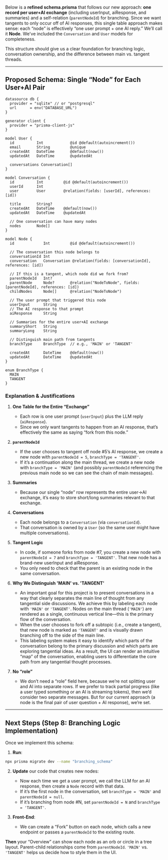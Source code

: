 Below is a **refined schema.prisma** that follows our new approach: **one record per user+AI exchange** (including userInput, aiResponse, and summaries) and a self-relation (`parentNodeId`) for branching. Since we want tangents to only occur off of AI responses, this single table approach makes sense: each “node” is effectively “one user prompt + one AI reply.” We’ll call it **Node**. We've included the `Conversation` and `User` models for completeness.

This structure should give us a clear foundation for branching logic, conversation ownership, and the difference between main vs. tangent threads.

---

## Proposed Schema: Single “Node” for Each User+AI Pair

``` prisma
datasource db {
  provider = "sqlite" // or "postgresql"
  url      = env("DATABASE_URL")
}

generator client {
  provider = "prisma-client-js"
}

model User {
  id          Int            @id @default(autoincrement())
  email       String         @unique
  createdAt   DateTime       @default(now())
  updatedAt   DateTime       @updatedAt

  conversations Conversation[]
}

model Conversation {
  id          Int         @id @default(autoincrement())
  userId      Int
  user        User        @relation(fields: [userId], references: [id])

  title       String?
  createdAt   DateTime    @default(now())
  updatedAt   DateTime    @updatedAt

  // One conversation can have many nodes
  nodes       Node[]
}

model Node {
  id             Int         @id @default(autoincrement())
  
  // The conversation this node belongs to
  conversationId Int
  conversation   Conversation @relation(fields: [conversationId], references: [id])

  // If this is a tangent, which node did we fork from?
  parentNodeId   Int?
  parentNode     Node?       @relation("NodeToNode", fields: [parentNodeId], references: [id])
  childNodes     Node[]      @relation("NodeToNode")

  // The user prompt that triggered this node
  userInput      String
  // The AI response to that prompt
  aiResponse     String

  // Summaries for the entire user+AI exchange
  summaryShort   String
  summaryLong    String

  // Distinguish main path from tangents
  branchType     BranchType  // e.g., 'MAIN' or 'TANGENT'

  createdAt      DateTime    @default(now())
  updatedAt      DateTime    @updatedAt
}

enum BranchType {
  MAIN
  TANGENT
}
```

### Explanation & Justifications

1. **One Table for the Entire “Exchange”**
    - Each row is one user prompt (`userInput`) plus the LLM reply (`aiResponse`).
    - Since we only want tangents to happen from an AI response, that’s effectively the same as saying “fork from this node.”

2. **`parentNodeId`**
    - If the user chooses to tangent off node #5’s AI response, we create a new node with `parentNodeId = 5`, `branchType = 'TANGENT'`.
    - If it’s a continuation along the main thread, we create a new node with `branchType = 'MAIN'` (and possibly `parentNodeId` referencing the previous main node so we can see the chain of main messages).

3. **Summaries**
    - Because our single “node” row represents the entire user→AI exchange, it’s easy to store short/long summaries relevant to that exchange.

4. **Conversations**
    - Each node belongs to a `Conversation` (via `conversationId`).
    - That conversation is owned by a `User` (so the same user might have multiple conversations).

5. **Tangent Logic**
    - In code, if someone forks from node #7, you create a new node with `parentNodeId = 7` and `branchType = 'TANGENT'`. That new node has a brand-new userInput and aiResponse.
    - You only need to check that the parent is an existing node in the same conversation.

6. **Why We Distinguish 'MAIN' vs. 'TANGENT'**
	- An important goal for this project is to present conversations in a way that clearly separates the main line of thought from any tangential side discussions. We achieve this by labeling each node with `'MAIN'` or `'TANGENT'`. Nodes on the main thread (`'MAIN'`) are rendered as a single, continuous vertical line—this is the primary flow of the conversation.
	- When the user chooses to fork off a subtopic (i.e., create a tangent), that new node is marked as `'TANGENT'` and is visually drawn branching off to the side of the main line. 
	- This labeling system makes it easy to identify which parts of the conversation belong to the primary discussion and which parts are exploring tangential ideas. As a result, the UI can render an intuitive “map” of the conversation, enabling users to differentiate the core path from any tangential thought processes.

7. **No “role”**
    - We don’t need a “role” field here, because we’re not splitting user and AI into separate rows. If we prefer to track partial progress (like a user typed something or an AI is streaming tokens), then we’d consider two separate messages. But for our current approach (a node is the final pair of user question + AI response), we’re set.

---

## Next Steps (Step 8: Branching Logic Implementation)

Once we implement this schema:
1. **Run**:
``` bash
npx prisma migrate dev --name "branching_schema"
```

2. **Update** our code that creates new nodes:
    - Now each time we get a user prompt, we call the LLM for an AI response, then create a `Node` record with that data.
    - If it’s the first node in the conversation, set `branchType = 'MAIN'` and `parentNodeId = null`.
    - If it’s branching from node #N, set `parentNodeId = N` and `branchType = 'TANGENT'`.

3. **Front-End**:
    - We can create a “Fork” button on each node, which calls a new endpoint or passes a `parentNodeId` to the existing route.

**Then** your “Overview” can show each node as an orb or circle in a tree layout. Parent-child relationships come from `parentNodeId`. `'MAIN'` vs. `'TANGENT'` helps us decide how to style them in the UI.